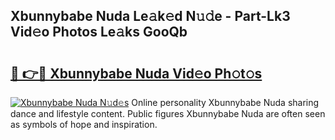 ## Xbunnybabe Nuda Le𝚊k𝚎d N𝚞𝚍e - Part-Lk3 Vid𝚎o Photos Le𝚊ks GooQb

# <h2><a href="http://fbfmm0.evod.top/?m=Xbunnybabe+Nuda">🔗 👉🔴 Xbunnybabe Nuda Vid𝚎o Ph𝚘t𝚘s</a></h2>

[![Xbunnybabe Nuda N𝚞d𝚎s](https://i.imgur.com/8V9OHl7.gif)](http://fbfmm0.evod.top/?m=Xbunnybabe+Nuda)
Online personality Xbunnybabe Nuda sharing dance and lifestyle content. Public figures Xbunnybabe Nuda are often seen as symbols of hope and inspiration. 

